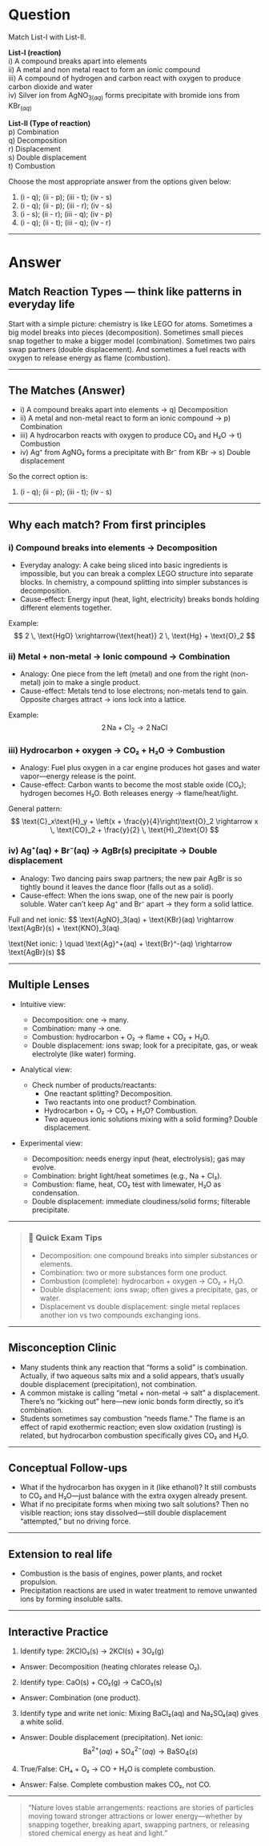# Question
Match List-I with List-II.

**List-I (reaction)**  
i) A compound breaks apart into elements  
ii) A metal and non metal react to form an ionic compound  
iii) A compound of hydrogen and carbon react with oxygen to produce carbon dioxide and water  
iv) Silver ion from $\text{AgNO}_{3(aq)}$ forms precipitate with bromide ions from $\text{KBr}_{(aq)}$  

**List-II (Type of reaction)**  
p) Combination  
q) Decomposition  
r) Displacement  
s) Double displacement  
t) Combustion  

Choose the most appropriate answer from the options given below:  
   1) (i - q); (ii - p); (iii - t); (iv - s)  
   2) (i - q); (ii - p); (iii - r); (iv - s)  
   3) (i - s); (ii - r); (iii - q); (iv - p)  
   4) (i - q); (ii - t); (iii - q); (iv - r)

---
# Answer

## Match Reaction Types — think like patterns in everyday life

Start with a simple picture: chemistry is like LEGO for atoms. Sometimes a big model breaks into pieces (decomposition). Sometimes small pieces snap together to make a bigger model (combination). Sometimes two pairs swap partners (double displacement). And sometimes a fuel reacts with oxygen to release energy as flame (combustion).

---

## The Matches (Answer)

- i) A compound breaks apart into elements → q) Decomposition  
- ii) A metal and non-metal react to form an ionic compound → p) Combination  
- iii) A hydrocarbon reacts with oxygen to produce CO₂ and H₂O → t) Combustion  
- iv) Ag⁺ from AgNO₃ forms a precipitate with Br⁻ from KBr → s) Double displacement

So the correct option is:
1) (i - q); (ii - p); (iii - t); (iv - s)

---

## Why each match? From first principles

### i) Compound breaks into elements → Decomposition
- Everyday analogy: A cake being sliced into basic ingredients is impossible, but you can break a complex LEGO structure into separate blocks. In chemistry, a compound splitting into simpler substances is decomposition.
- Cause-effect: Energy input (heat, light, electricity) breaks bonds holding different elements together.

Example:
$$
2 \, \text{HgO} \xrightarrow{\text{heat}} 2 \, \text{Hg} + \text{O}_2
$$

### ii) Metal + non-metal → Ionic compound → Combination
- Analogy: One piece from the left (metal) and one from the right (non-metal) join to make a single product.
- Cause-effect: Metals tend to lose electrons; non-metals tend to gain. Opposite charges attract → ions lock into a lattice.

Example:
$$
2 \, \text{Na} + \text{Cl}_2 \rightarrow 2 \, \text{NaCl}
$$

### iii) Hydrocarbon + oxygen → CO₂ + H₂O → Combustion
- Analogy: Fuel plus oxygen in a car engine produces hot gases and water vapor—energy release is the point.
- Cause-effect: Carbon wants to become the most stable oxide (CO₂); hydrogen becomes H₂O. Both releases energy → flame/heat/light.

General pattern:
$$
\text{C}_x\text{H}_y + \left(x + \frac{y}{4}\right)\text{O}_2 \rightarrow x \, \text{CO}_2 + \frac{y}{2} \, \text{H}_2\text{O}
$$

### iv) Ag⁺(aq) + Br⁻(aq) → AgBr(s) precipitate → Double displacement
- Analogy: Two dancing pairs swap partners; the new pair AgBr is so tightly bound it leaves the dance floor (falls out as a solid).
- Cause-effect: When the ions swap, one of the new pair is poorly soluble. Water can’t keep Ag⁺ and Br⁻ apart → they form a solid lattice.

Full and net ionic:
$$
\text{AgNO}_3(aq) + \text{KBr}(aq) \rightarrow \text{AgBr}(s) + \text{KNO}_3(aq)

\text{Net ionic: } \quad \text{Ag}^+(aq) + \text{Br}^-(aq) \rightarrow \text{AgBr}(s)
$$

---

## Multiple Lenses

- Intuitive view:
  - Decomposition: one → many.
  - Combination: many → one.
  - Combustion: hydrocarbon + O₂ → flame + CO₂ + H₂O.
  - Double displacement: ions swap; look for a precipitate, gas, or weak electrolyte (like water) forming.

- Analytical view:
  - Check number of products/reactants:
    - One reactant splitting? Decomposition.
    - Two reactants into one product? Combination.
    - Hydrocarbon + O₂ → CO₂ + H₂O? Combustion.
    - Two aqueous ionic solutions mixing with a solid forming? Double displacement.

- Experimental view:
  - Decomposition: needs energy input (heat, electrolysis); gas may evolve.
  - Combination: bright light/heat sometimes (e.g., Na + Cl₂).
  - Combustion: flame, heat, CO₂ test with limewater, H₂O as condensation.
  - Double displacement: immediate cloudiness/solid forms; filterable precipitate.

---

> ### 🧠 Quick Exam Tips
> - Decomposition: one compound breaks into simpler substances or elements.
> - Combination: two or more substances form one product.
> - Combustion (complete): hydrocarbon + oxygen → CO₂ + H₂O.
> - Double displacement: ions swap; often gives a precipitate, gas, or water.
> - Displacement vs double displacement: single metal replaces another ion vs two compounds exchanging ions.

---

## Misconception Clinic

- Many students think any reaction that “forms a solid” is combination. Actually, if two aqueous salts mix and a solid appears, that’s usually double displacement (precipitation), not combination.
- A common mistake is calling “metal + non-metal → salt” a displacement. There’s no “kicking out” here—new ionic bonds form directly, so it’s combination.
- Students sometimes say combustion “needs flame.” The flame is an effect of rapid exothermic reaction; even slow oxidation (rusting) is related, but hydrocarbon combustion specifically gives CO₂ and H₂O.

---

## Conceptual Follow-ups

- What if the hydrocarbon has oxygen in it (like ethanol)? It still combusts to CO₂ and H₂O—just balance with the extra oxygen already present.
- What if no precipitate forms when mixing two salt solutions? Then no visible reaction; ions stay dissolved—still double displacement “attempted,” but no driving force.

---

## Extension to real life

- Combustion is the basis of engines, power plants, and rocket propulsion.
- Precipitation reactions are used in water treatment to remove unwanted ions by forming insoluble salts.

---

## Interactive Practice

1) Identify type: 2KClO₃(s) → 2KCl(s) + 3O₂(g)  
- Answer: Decomposition (heating chlorates release O₂).

2) Identify type: CaO(s) + CO₂(g) → CaCO₃(s)  
- Answer: Combination (one product).

3) Identify type and write net ionic: Mixing BaCl₂(aq) and Na₂SO₄(aq) gives a white solid.  
- Answer: Double displacement (precipitation). Net ionic:
$$
\text{Ba}^{2+}(aq) + \text{SO}_4^{2-}(aq) \rightarrow \text{BaSO}_4(s)
$$

4) True/False: CH₄ + O₂ → CO + H₂O is complete combustion.  
- Answer: False. Complete combustion makes CO₂, not CO.

---

> “Nature loves stable arrangements: reactions are stories of particles moving toward stronger attractions or lower energy—whether by snapping together, breaking apart, swapping partners, or releasing stored chemical energy as heat and light.”
